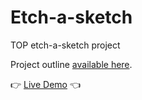 # Etch-a-sketch
TOP etch-a-sketch project

Project outline [available here](https://www.theodinproject.com/lessons/foundations-etch-a-sketch).


👉 [Live Demo](https://marlatte.github.io/etch-a-sketch/) 👈